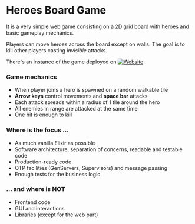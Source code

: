# Heroes Board Game
It is a very simple web game consisting on a 2D grid board with heroes and basic gameplay mechanics.

Players can move heroes across the board except on walls. The goal is to kill other players casting _invisible_ attacks.

There's an instance of the game deployed on [![Website](https://img.shields.io/website?label=Gigalixir&url=https%3A%2F%2Fheroes-oblivion.gigalixirapp.com%2Fping)](https://heroes-oblivion.gigalixirapp.com/game)

### Game mechanics
- When player joins a hero is spawned on a random walkable tile
- **Arrow keys** control movements and **space bar** attacks
- Each attack spreads within a radius of 1 tile around the hero
- All enemies in range are attacked at the same time
- One hit is enough to kill

### Where is the focus …
- As much vanilla Elixir as possible
- Software architecture, separation of concerns, readable and testable code
- Production-ready code
- OTP facilities (GenServers, Supervisors) and message passing
- Enough tests for the business logic

### … and where is NOT
- Frontend code
- GUI and interactions
- Libraries (except for the web part)
